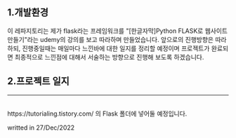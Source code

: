 ## 1.개발환경
이 레파지토리는 제가 flask라는 프레임워크를 "[한글자막]Python FLASK로 웹사이트 만들기"라는 udemy의 강의를 보고 따라하며 만들었습니다.
앞으로의 진행방향은 따라하되, 진행중일때는 매일마다 느낀바에 대한 일지를 정리할 예정이며 프로젝트가 완료되면 최종적으로 느낀점에 대해서 서술하는 방향으로 진행해 보도록 하겠습니다.

## 2.프로젝트 일지
<hr>
<br>
https://tutorialing.tistory.com/
의 Flask 폴더에 넣어둘 예정입니다.


writted in 27/Dec/2022